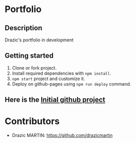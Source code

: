 # Portfolio
## Description
 Drazic's portfolio in development

## Getting started

1. Clone or fork project.
2. Install required dependencies with `npm install`.
4. `npm start` project and customize it.
5. Deploy on github-pages using `npm run deploy` command.

## Here is the [Initial github project](https://github.com/Dorota1997/react-frontend-dev-portfolio)

# Contributors
 - Drazic MARTIN: https://github.com/drazicmartin
